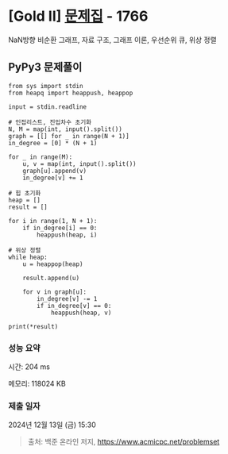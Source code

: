 # [Gold II] [문제집](https://www.acmicpc.net/problem/1766) - 1766 

NaN방향 비순환 그래프, 자료 구조, 그래프 이론, 우선순위 큐, 위상 정렬

## PyPy3 문제풀이

```PyPy3
from sys import stdin
from heapq import heappush, heappop

input = stdin.readline

# 인접리스트, 진입차수 초기화
N, M = map(int, input().split())
graph = [[] for _ in range(N + 1)]
in_degree = [0] * (N + 1)

for _ in range(M):
    u, v = map(int, input().split())
    graph[u].append(v)
    in_degree[v] += 1

# 힙 초기화
heap = []
result = []

for i in range(1, N + 1):
    if in_degree[i] == 0:
        heappush(heap, i)

# 위상 정렬
while heap:
    u = heappop(heap)

    result.append(u)

    for v in graph[u]:
        in_degree[v] -= 1
        if in_degree[v] == 0:
            heappush(heap, v)

print(*result)
```

### 성능 요약

시간: 204 ms

메모리: 118024 KB

### 제출 일자

2024년 12월 13일 (금) 15:30

> 출처: 백준 온라인 저지, https://www.acmicpc.net/problemset 

